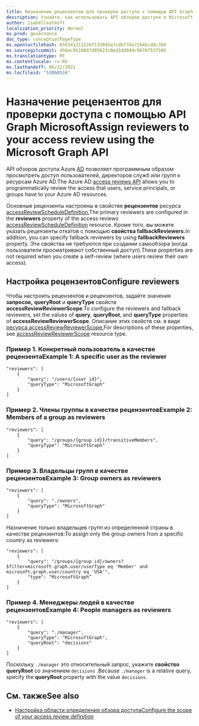 ```yaml
---
title: Назначение рецензентов для проверки доступа с помощью API Graph Microsoft
description: Узнайте, как использовать API обзоров доступа в Microsoft Graph для назначения рецензентов доступа.
author: isabelleatmsft
localization_priority: Normal
ms.prod: governance
doc_type: conceptualPageType
ms.openlocfilehash: 656541211226f133045a7cdbf74a72b4bcd8c369
ms.sourcegitcommit: 456ec9510807d05623c0ed1dd049c9676f53f56b
ms.translationtype: MT
ms.contentlocale: ru-RU
ms.lasthandoff: 06/22/2021
ms.locfileid: "53060516"
---
```

# <a name="assign-reviewers-to-your-access-review-using-the-microsoft-graph-api"></a><span data-ttu-id="0030b-103">Назначение рецензентов для проверки доступа с помощью API Graph Microsoft</span><span class="sxs-lookup"><span data-stu-id="0030b-103">Assign reviewers to your access review using the Microsoft Graph API</span></span>

<span data-ttu-id="0030b-104">API обзоров доступа Azure [AD](/graph/api/resources/accessreviewsv2-root) позволяет программным образом просмотреть доступ пользователей, директоров служб или групп к ресурсам Azure AD.</span><span class="sxs-lookup"><span data-stu-id="0030b-104">The Azure AD [access reviews API](/graph/api/resources/accessreviewsv2-root) allows you to programmatically review the access that users, service principals, or groups have to your Azure AD resources.</span></span>

<span data-ttu-id="0030b-105">Основные рецензенты настроены в свойстве **рецензентов** ресурса [accessReviewScheduleDefinition.](/graph/api/resources/accessreviewscheduledefinition)</span><span class="sxs-lookup"><span data-stu-id="0030b-105">The primary reviewers are configured in the **reviewers** property of the access reviews [accessReviewScheduleDefinition](/graph/api/resources/accessreviewscheduledefinition) resource.</span></span>  <span data-ttu-id="0030b-106">Кроме того, вы можете указать рецензенты откатов с помощью **свойства fallbackReviewers.**</span><span class="sxs-lookup"><span data-stu-id="0030b-106">In addition, you can specify fallback reviewers by using **fallbackReviewers** property.</span></span> <span data-ttu-id="0030b-107">Эти свойства не требуются при создании самообзора (когда пользователи просматривают собственный доступ).</span><span class="sxs-lookup"><span data-stu-id="0030b-107">These properties are not required when you create a self-review (where users review their own access).</span></span>

## <a name="configure-reviewers"></a><span data-ttu-id="0030b-108">Настройка рецензентов</span><span class="sxs-lookup"><span data-stu-id="0030b-108">Configure reviewers</span></span>

<span data-ttu-id="0030b-109">Чтобы настроить рецензентов и рецензентов, задайте значения **запросов,** **queryRoot** и **queryType** свойств **accessReviewReviewerScope**.</span><span class="sxs-lookup"><span data-stu-id="0030b-109">To configure the reviewers and fallback reviewers, set the values of **query**, **queryRoot**, and **queryType** properties of **accessReviewReviewerScope**.</span></span> <span data-ttu-id="0030b-110">Описание этих свойств см. в виде [ресурса accessReviewReviewerScope.](/graph/api/resources/accessreviewreviewerscope)</span><span class="sxs-lookup"><span data-stu-id="0030b-110">For descriptions of these properties, see [accessReviewReviewerScope](/graph/api/resources/accessreviewreviewerscope) resource type.</span></span>

### <a name="example-1-a-specific-user-as-the-reviewer"></a><span data-ttu-id="0030b-111">Пример 1. Конкретный пользователь в качестве рецензента</span><span class="sxs-lookup"><span data-stu-id="0030b-111">Example 1: A specific user as the reviewer</span></span>

```http
"reviewers": [
    {
        "query": "/users/{user id}",
        "queryType": "MicrosoftGraph"
    }
]
```

### <a name="example-2-members-of-a-group-as-reviewers"></a><span data-ttu-id="0030b-112">Пример 2. Члены группы в качестве рецензентов</span><span class="sxs-lookup"><span data-stu-id="0030b-112">Example 2: Members of a group as reviewers</span></span>

```http
"reviewers": [
    {
        "query": "/groups/{group id}}/transitiveMembers",
        "queryType": "MicrosoftGraph"
    }
]
```

### <a name="example-3-group-owners-as-reviewers"></a><span data-ttu-id="0030b-113">Пример 3. Владельцы групп в качестве рецензентов</span><span class="sxs-lookup"><span data-stu-id="0030b-113">Example 3: Group owners as reviewers</span></span>
```http
"reviewers": [
    {
        "query": "./owners",
        "queryType": "MicrosoftGraph"
    }
]
```

<span data-ttu-id="0030b-114">Назначение только владельцев групп из определенной страны в качестве рецензентов:</span><span class="sxs-lookup"><span data-stu-id="0030b-114">To assign only the group owners from a specific country as reviewers:</span></span>

```http
"reviewers": [
    {
        "query": "/groups/{group id}/owners?$filter=microsoft.graph.user/userType eq 'Member' and microsoft.graph.user/country eq 'USA'",
        "type": "MicrosoftGraph”
    }
]
```

### <a name="example-4-people-managers-as-reviewers"></a><span data-ttu-id="0030b-115">Пример 4. Менеджеры людей в качестве рецензентов</span><span class="sxs-lookup"><span data-stu-id="0030b-115">Example 4: People managers as reviewers</span></span>

```http
"reviewers": [
    {
        "query": "./manager",
        "queryType": "MicrosoftGraph",
        "queryRoot": "decisions"
    }
]
```
<span data-ttu-id="0030b-116">Поскольку `./manager` это относительный запрос, укажите **свойство queryRoot** со значением `decisions` .</span><span class="sxs-lookup"><span data-stu-id="0030b-116">Because `./manager` is a relative query, specify the **queryRoot** property with the value `decisions`.</span></span>

## <a name="see-also"></a><span data-ttu-id="0030b-117">См. также</span><span class="sxs-lookup"><span data-stu-id="0030b-117">See also</span></span>

+ [<span data-ttu-id="0030b-118">Настройка области определения обзора доступа</span><span class="sxs-lookup"><span data-stu-id="0030b-118">Configure the scope of your access review definition</span></span>](/graph/accessreviews-scope-concept)
